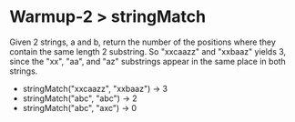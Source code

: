 # Warmup-2 > stringMatch

Given 2 strings, a and b, return the number of the positions where they contain the same length 2 substring. So "xxcaazz" and "xxbaaz" yields 3, since the "xx", "aa", and "az" substrings appear in the same place in both strings.

- stringMatch("xxcaazz", "xxbaaz") → 3
- stringMatch("abc", "abc") → 2
- stringMatch("abc", "axc") → 0